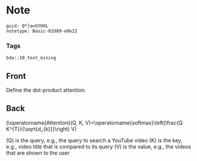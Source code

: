 # Note
```
guid: Q*}a=GYHXL
notetype: Basic-02d89-e0e22
```

### Tags
```
bda::10_text_mining
```

## Front
Define the dot-product attention.

## Back
\(\operatorname{Attention}(Q, K, V)=\operatorname{softmax}\left(\frac{Q K^{T}}{\sqrt{d_{k}}}\right) V\)

\(Q\) is the query, e.g., the query to search a YouTube video
\(K\) is the key, e.g., video title that is compared to its query
\(V\) is the value, e.g., the videos that are shown to the user
